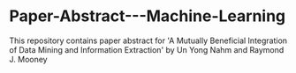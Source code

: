 # Paper-Abstract---Machine-Learning
This repository contains paper abstract for 'A Mutually Beneficial Integration of Data Mining and Information Extraction' by Un Yong Nahm and Raymond J. Mooney
